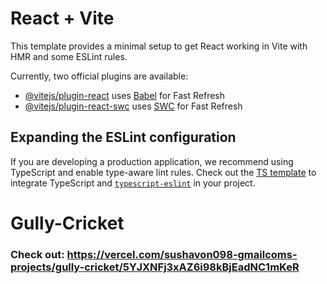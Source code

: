 # React + Vite

This template provides a minimal setup to get React working in Vite with HMR and some ESLint rules.

Currently, two official plugins are available:

- [@vitejs/plugin-react](https://github.com/vitejs/vite-plugin-react/blob/main/packages/plugin-react/README.md) uses [Babel](https://babeljs.io/) for Fast Refresh
- [@vitejs/plugin-react-swc](https://github.com/vitejs/vite-plugin-react-swc) uses [SWC](https://swc.rs/) for Fast Refresh

## Expanding the ESLint configuration

If you are developing a production application, we recommend using TypeScript and enable type-aware lint rules. Check out the [TS template](https://github.com/vitejs/vite/tree/main/packages/create-vite/template-react-ts) to integrate TypeScript and [`typescript-eslint`](https://typescript-eslint.io) in your project.
# Gully-Cricket
### Check out: <a href="https://vercel.com/sushavon098-gmailcoms-projects/gully-cricket/5YJXNFj3xAZ6i98kBjEadNC1mKeR" target="_blank">https://vercel.com/sushavon098-gmailcoms-projects/gully-cricket/5YJXNFj3xAZ6i98kBjEadNC1mKeR</a>
